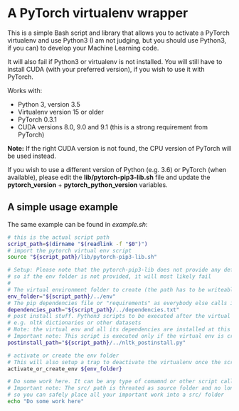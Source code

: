 # A PyTorch virtualenv wrapper

This is a simple Bash script and library that allows you to activate a PyTorch virtualenv and use Python3 (I am not judging, but you should use Python3, if you can) to develop your Machine Learning code.

It will also fail if Python3 or virtualenv is not installed. You will still have to install CUDA (with your preferred version), if you wish to use it with PyTorch.

Works with:
- Python 3, version 3.5
- Virtualenv version 15 or older
- PyTorch 0.3.1
- CUDA versions 8.0, 9.0 and 9.1 (this is a strong requirement from PyTorch)

**Note:** If the right CUDA version is not found, the CPU version of PyTorch will be used instead. 

If you wish to use a different version of Python (e.g. 3.6) or PyTorch (when available), please edit the **lib/pytorch-pip3-lib.sh** file and update the **pytorch_version** + **pytorch_python_version** variables.  

## A simple usage example

The same example can be found in *example.sh*:

```bash
# this is the actual script path
script_path=$(dirname "$(readlink -f "$0")")
# import the pytorch virtual env script
source "${script_path}/lib/pytorch-pip3-lib.sh"

# Setup: Please note that the pytorch-pip3-lib does not provide any defaults,
# so if the env folder is not provided, it will most likely fail
#
# The virtual environment folder to create (the path has to be writeable)
env_folder="${script_path}/../env"
# The pip dependencies file or "requirements" as everybody else calls it
dependencies_path="${script_path}/../dependencies.txt"
# post install stuff. Python3 scripts to be executed after the virtual environment creation
# e.g. nltk dictionaries or other datasets
# Note: the virtual env and all its dependencies are installed at this point
# Important note: This script is executed only if the virtual env is created. It is not executed on activation
postinstall_path="${script_path}/../nltk_postinstall.py"

# activate or create the env folder
# This will also setup a trap to deactivate the virtualenv once the script exits
activate_or_create_env ${env_folder}

# Do some work here. It can be any type of comamnd or other script calls at this point
# Important note: The src/ path is threated as source folder and no longer as a python package
# so you can safely place all your important work into a src/ folder
echo "Do some work here"
```
